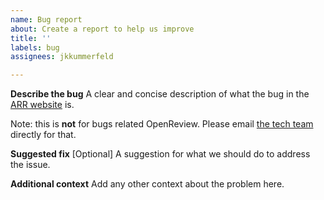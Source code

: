 ```yaml
---
name: Bug report
about: Create a report to help us improve
title: ''
labels: bug
assignees: jkkummerfeld

---
```


**Describe the bug**
A clear and concise description of what the bug in the [ARR website](https://aclrollingreview.org/) is.

Note: this is **not** for bugs related OpenReview. Please email [the tech team](https://aclrollingreview.org/people) directly for that.

**Suggested fix**
[Optional] A suggestion for what we should do to address the issue.

**Additional context**
Add any other context about the problem here.
